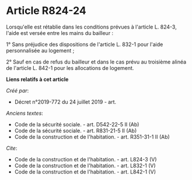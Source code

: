 # Article R824-24

Lorsqu'elle est rétablie dans les conditions prévues à l'article L. 824-3, l'aide est versée entre les mains du bailleur : 

1° Sans préjudice des dispositions de l'article L. 832-1 pour l'aide personnalisée au logement ; 

2° Sauf en cas de refus du bailleur et dans le cas prévu au troisième alinéa de l'article L. 842-1 pour les allocations de
logement.

**Liens relatifs à cet article**

_Créé par_:

  - Décret n°2019-772 du 24 juillet 2019 - art.

_Anciens textes_:

  - Code de la sécurité sociale. - art. D542-22-5 II (Ab)
  - Code de la sécurité sociale. - art. R831-21-5 II (Ab)
  - Code de la construction et de l'habitation. - art. R351-31-1 II (Ab)

_Cite_:

  - Code de la construction et de l'habitation. - art. L824-3 (V)
  - Code de la construction et de l'habitation. - art. L832-1 (V)
  - Code de la construction et de l'habitation. - art. L842-1 (V)
